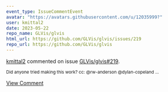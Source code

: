 ```yaml
---
event_type: IssueCommentEvent
avatar: "https://avatars.githubusercontent.com/u/12035999?"
user: kmittal2
date: 2023-05-22
repo_name: GLVis/glvis
html_url: https://github.com/GLVis/glvis/issues/219
repo_url: https://github.com/GLVis/glvis
---
```


<a href='https://github.com/kmittal2' target='_blank'>kmittal2</a> commented on issue <a href='https://github.com/GLVis/glvis/issues/219' target='_blank'>GLVis/glvis#219</a>.

<small>Did anyone tried making this work? cc: @rw-anderson @dylan-copeland ...</small>

<a href='https://github.com/GLVis/glvis/issues/219' target='_blank'>View Comment</a>